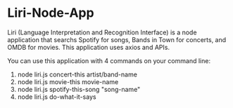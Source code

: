 # Liri-Node-App

Liri (Language Interpretation and Recognition Interface) is a node application that searchs Spotify for songs, Bands in Town for concerts, and OMDB for movies. This application uses axios and APIs. 

You can use this application with 4 commands on your command line:
1. node liri.js concert-this artist/band-name
2. node liri.js movie-this movie-name
3. node liri.js spotify-this-song "song-name"
4. node liri.js do-what-it-says
